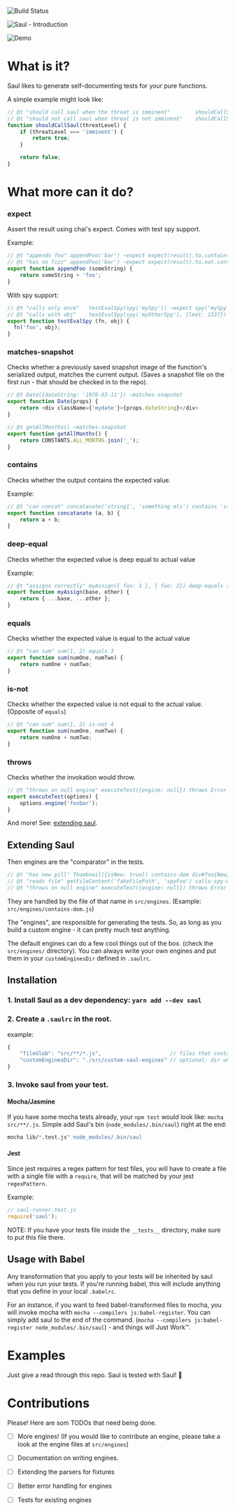 ![Build Status](https://circleci.com/gh/nadeesha/saul/tree/master.svg?style=svg) 

![Saul - Introduction](https://s3.amazonaws.com/nadeesha-static/Screen+Shot+2017-08-15+at+11.47.47+PM.png)

![Demo](https://s3.amazonaws.com/nadeesha-misc/saul+demo+gif.gif)

# What is it?

Saul likes to generate self-documenting tests for your pure functions.

A simple example might look like:

```js
// @t "should call saul when the threat is imminent"        shouldCallSaul('imminent') equals true
// @t "should not call saul when threat is not imminent"    shouldCallSaul('nodanger') equals false
function shouldCallSaul(threatLevel) {
    if (threatLevel === 'imminent') {
        return true;
    }

    return false;
}
```

# What more can it do?

### expect
Assert the result using chai's expect. Comes with test spy support.

Example:
```js
// @t "appends foo" appendFoo('bar') ~expect expect(result).to.contain('foo');
// @t "has no fizz" appendFoo('bar') ~expect expect(result).to.not.contain('fizz');
export function appendFoo (someString) {
    return someString + 'foo';
}
```

With spy support:
```js
// @t "calls only once"   testEvalSpy(spy('mySpy')) ~expect spy('mySpy').calledOnce
// @t "calls with obj"    testEvalSpy(spy('myOtherSpy'), {leet: 1337}) ~expect expect(spy('myOtherSpy').args[0][1]).to.eql([{leet: 1337}])
export function testEvalSpy (fn, obj) {
  fn('foo', obj);
}
```

### matches-snapshot
Checks whether a previously saved snapshot image of the function's serialized output, matches the current output. (Saves a snapshot file on the first run - that should be checked in to the repo).

```js
// @t Date({dateString: '1970-03-11'}) ~matches-snapshot
export function Date(props) {
    return <div className={'mydate'}>{props.dateString}</div>
}

// @t getAllMonths() ~matches-snapshot
export function getAllMonths() {
    return CONSTANTS.ALL_MONTHS.join('_');
}
```


### contains
Checks whether the output contains the expected value.

Example:
```js
// @t "can concat" concatanate('string1', 'something els') contains 'string1'
export function concatanate (a, b) {
    return a + b;
}
```

### deep-equal
Checks whether the expected value is deep equal to actual value

Example:
```js
// @t "assigns correctly" myAssign({ foo: 1 }, { foo: 2}) deep-equals { foo: 2 }
export function myAssign(base, other) {
    return { ...base, ...other };
}
```

### equals
Checks whether the expected value is equal to the actual value
```js
// @t "can sum" sum(1, 2) equals 3
export function sum(numOne, numTwo) {
    return numOne + numTwo;
}
```

### is-not
Checks whether the expected value is not equal to the actual value. (Opposite of `equals`)
```js
// @t "can sum" sum(1, 2) is-not 4
export function sum(numOne, numTwo) {
    return numOne + numTwo;
}
```

### throws
Checks whether the invokation would throw.
```js
// @t "throws on null engine" executeTest({engine: null}) throws Error
export executeTest(options) {
    options.engine('foobar');
}
```

And more! See: [extending saul](#extending).

## Extending Saul <a name="extending"></a>

Then engines are the "comparator" in the tests.

```js
// @t "has new pill" Thumbnail({isNew: true}) contains-dom div#foo{New}                   ===> contains-dom
// @t "reads file" getFileContent('fakeFilePath', 'spyFoo') calls-spy-with fakeFilePath   ===> calls-spy-with
// @t "throws on null engine" executeTest({engine: null}) throws Error                    ===> throws
```

They are handled by the file of that name in `src/engines`. (Example: `src/engines/contains-dom.js`)

The "engines", are responsible for generating the tests. So, as long as you build a custom engine - it can pretty much test anything. 

The default engines can do a few cool things out of the box. (check the `src/engines/` directory). You can always write your own engines and put them in your `customEnginesDir` defined in `.saulrc`.

## Installation

### 1. Install Saul as a dev dependency: `yarn add --dev saul`

### 2. Create a `.saulrc` in the root.

example:
```js
{
    "fileGlob": "src/**/*.js",                      // files that contain the saul comments
    "customEnginesDir": "./src/custom-saul-engines" // optional: dir where you will put custom engine .js files
}
```

### 3. Invoke saul from your test. 

#### Mocha/Jasmine

If you have some mocha tests already, your `npm test` would look like: `mocha src/**/.js`. Simple add Saul's bin (`node_modules/.bin/saul`) right at the end:

```sh
mocha lib/*.test.js" node_modules/.bin/saul
```
#### Jest

Since jest requires a regex pattern for test files, you will have to create a file with a single file with a `require`, that will be matched by your jest `regexPattern`.

Example:
```js
// saul-runner.test.js
require('saul');
```

NOTE: If you have your tests file inside the `__tests__` directory, make sure to put this file there.

## Usage with Babel

Any transformation that you apply to your tests will be inherited by saul when you run your tests. If you're running babel, this will include anything that you define in your local `.babelrc`.

For an instance, if you want to feed babel-transformed files to mocha, you will invoke mocha with `mocha --compilers js:babel-register`. You can simply add saul to the end of the command. (`mocha --compilers js:babel-register node_modules/.bin/saul`) - and things will Just Work™.

# Examples

Just give a read through this repo. Saul is tested with Saul! :rocket:

# Contributions

Please! Here are som TODOs that need being done.

- [ ] More engines! (If you would like to contribute an engine, please take a look at the engine files at `src/engines`)
- [ ] Documentation on writing engines.
- [ ] Extending the parsers for fixtures
- [ ] Better error handling for engines
- [ ] Tests for existing engines

